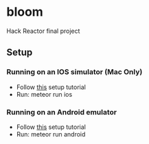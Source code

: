 # bloom
Hack Reactor final project

## Setup

### Running on an IOS simulator (Mac Only)
- Follow [this](https://github.com/meteor/meteor/wiki/Mobile-Development-Install:-iOS-on-Mac) setup tutorial
- Run: meteor run ios
### Running on an Android emulator
- Follow [this](https://github.com/meteor/meteor/wiki/Mobile-Development-Install:-Android-on-Mac) setup tutorial
- Run: meteor run android
